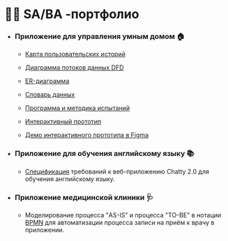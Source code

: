 # 👨‍💻 SA/BA -портфолио

- ### Приложение для управления умным домом 🏠
  - [Карта пользовательских историй](https://miro.com/welcomeonboard/MDlITjU5UnpXMWZRb3kyaEhzcnpDVUNuN012OXVlMHlNTzgySFV6NzNCQzFPQTFoN1BIemZNMThqYWlmU0x5YW5MQWZkYUlTSzNqUWdRbHpBZVBzYjJWaUNtcE9vcXJYbDRiYUtzTmZEMklQZHF2bFdnYWxvbXNhREVIUDF2VWRNakdSWkpBejJWRjJhRnhhb1UwcS9BPT0hdjE=?share_link_id=694201019392)
    
  - [Диаграмма потоков данных DFD](https://drive.google.com/file/d/1cDqwJSfXTjYa5rI7gTX2v8UDm25SP-R4/view?usp=sharing)
    
  - [ER-диаграмма](https://drive.google.com/file/d/17V-ah8eGLdRBxd92UjFdpU5fz6skYUBN/view?usp=sharing)
    
  - [Словарь данных](https://docs.google.com/document/d/1fM0eRyTQzTDPJQmZciVtbXOVTuS9Bo9k/edit?usp=sharing&ouid=116205324696312240094&rtpof=true&sd=true)
    
  - [Программа и методика испытаний](https://docs.google.com/document/d/1-E418xndIoIWHrMCyBp1w3woWSCwTcI2/edit?usp=sharing&ouid=116205324696312240094&rtpof=true&sd=true)
    
  - [Интерактивный прототип](https://www.figma.com/design/KIaWHM9X6DMNPzdoKOCkIB/%D0%9F%D1%80%D0%BE%D1%82%D0%BE%D1%82%D0%B8%D0%BF-%D0%BF%D1%80%D0%B8%D0%BB%D0%BE%D0%B6%D0%B5%D0%BD%D0%B8%D1%8F-Stets-Home?node-id=0-1&t=dZNS1xMHMDZhpFFo-1)
    
  - [Демо интерактивного прототипа в Figma](https://drive.google.com/file/d/1jLQsJq2DepHhUCggHlFjnGEFp32Pw4F9/view?usp=sharing) 


 - ### Приложение для обучения английскому языку 📚
   - [Спецификация](https://docs.google.com/document/d/10GKAGVqQqOGM7TF35njRRrN0s5AR9jPpjcmdi2IYkd0/edit?usp=sharing) требований к веб-приложению Chatty 2.0 для обучения английскому языку.  


- ### Приложение медицинской клиники 🩺
  - Моделирование процесса "AS-IS" и процесса "TO-BE" в нотации [BPMN](https://drive.google.com/file/d/18ZEjRsjaFYybgWldLCfpN5rA4MJ8FNKM/view?usp=sharing) для автоматизации процесса записи на приём к врачу в приложении.
